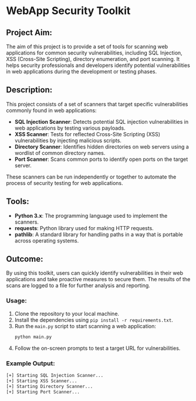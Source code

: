 # WebApp Security Toolkit

## Project Aim:
The aim of this project is to provide a set of tools for scanning web applications for common security vulnerabilities, including SQL Injection, XSS (Cross-Site Scripting), directory enumeration, and port scanning. It helps security professionals and developers identify potential vulnerabilities in web applications during the development or testing phases.

## Description:
This project consists of a set of scanners that target specific vulnerabilities commonly found in web applications:

- **SQL Injection Scanner**: Detects potential SQL injection vulnerabilities in web applications by testing various payloads.
- **XSS Scanner**: Tests for reflected Cross-Site Scripting (XSS) vulnerabilities by injecting malicious scripts.
- **Directory Scanner**: Identifies hidden directories on web servers using a wordlist of common directory names.
- **Port Scanner**: Scans common ports to identify open ports on the target server.

These scanners can be run independently or together to automate the process of security testing for web applications.

## Tools:
- **Python 3.x**: The programming language used to implement the scanners.
- **requests**: Python library used for making HTTP requests.
- **pathlib**: A standard library for handling paths in a way that is portable across operating systems.

## Outcome:
By using this toolkit, users can quickly identify vulnerabilities in their web applications and take proactive measures to secure them. The results of the scans are logged to a file for further analysis and reporting.

### Usage:
1. Clone the repository to your local machine.
2. Install the dependencies using `pip install -r requirements.txt`.
3. Run the `main.py` script to start scanning a web application:
    ```bash
    python main.py
    ```
4. Follow the on-screen prompts to test a target URL for vulnerabilities.

### Example Output:
```bash
[+] Starting SQL Injection Scanner...
[+] Starting XSS Scanner...
[+] Starting Directory Scanner...
[+] Starting Port Scanner...
